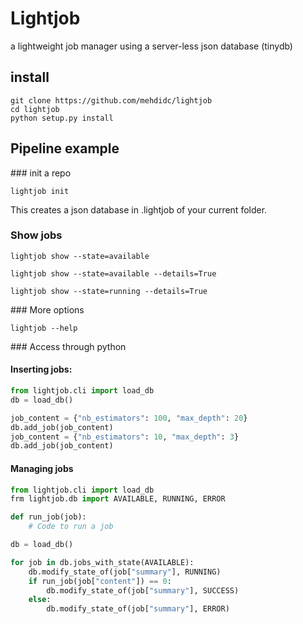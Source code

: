 # Lightjob

a lightweight job manager using a server-less json database (tinydb)

## install

```
git clone https://github.com/mehdidc/lightjob
cd lightjob
python setup.py install
```


## Pipeline example

### init a repo

```
lightjob init
```

This creates a json database in .lightjob of your current folder.

### Show jobs

```
lightjob show --state=available
```

```
lightjob show --state=available --details=True
```

```
lightjob show --state=running --details=True
```

### More options

```
lightjob --help
```
### Access through python

#### Inserting jobs:

```python
from lightjob.cli import load_db
db = load_db()

job_content = {"nb_estimators": 100, "max_depth": 20}
db.add_job(job_content)
job_content = {"nb_estimators": 10, "max_depth": 3}
db.add_job(job_content)
```

#### Managing jobs

```python
from lightjob.cli import load_db
frm lightjob.db import AVAILABLE, RUNNING, ERROR

def run_job(job):
    # Code to run a job

db = load_db()

for job in db.jobs_with_state(AVAILABLE):
    db.modify_state_of(job["summary"], RUNNING)
    if run_job(job["content"]) == 0:
        db.modify_state_of(job["summary"], SUCCESS)
    else:
        db.modify_state_of(job["summary"], ERROR)
```

